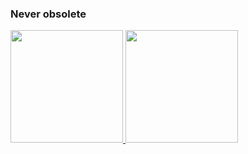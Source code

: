 ### Never obsolete ###

<div>
  <a href="https://github.com/thewillboy">
  <img height="180em" src="https://github-readme-stats.vercel.app/api?username=thewillboy&amp;show_icons=true&amp;theme=dark&amp;include_all_commits=true&amp;count_private=true;show=reviews,discussions_started,discussions_answered,prs_merged,prs_merged_percentage" style="max-width:100%;">
  <img height="180em" src="https://github-readme-stats.vercel.app/api/top-langs/?username=thewillboy&amp;layout=compact&amp;langs_count=7&amp;theme=dark" style="max-width:100%;">
</a></div>

<!--
**thewillboy/thewillboy** is a ✨ _special_ ✨ repository because its `README.md` (this file) appears on your GitHub profile.

Here are some ideas to get you started:

- 🔭 I’m currently working on ...
- 🌱 I’m currently learning ...
- 👯 I’m looking to collaborate on ...
- 🤔 I’m looking for help with ...
- 💬 Ask me about ...
- 📫 How to reach me: ...
- 😄 Pronouns: ...
- ⚡ Fun fact: ...
-->
